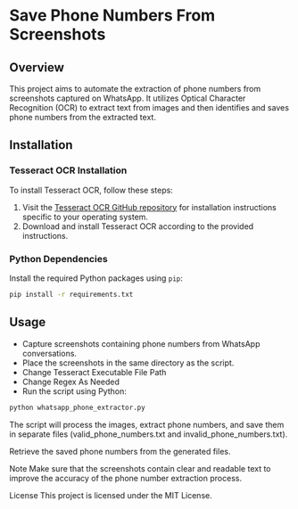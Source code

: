 # Save Phone Numbers From Screenshots

## Overview

This project aims to automate the extraction of phone numbers from screenshots captured on WhatsApp. It utilizes Optical Character Recognition (OCR) to extract text from images and then identifies and saves phone numbers from the extracted text.

## Installation

### Tesseract OCR Installation

To install Tesseract OCR, follow these steps:

1. Visit the [Tesseract OCR GitHub repository](https://github.com/UB-Mannheim/tesseract) for installation instructions specific to your operating system.
2. Download and install Tesseract OCR according to the provided instructions.

### Python Dependencies

Install the required Python packages using `pip`:

```bash
pip install -r requirements.txt
```

## Usage
- Capture screenshots containing phone numbers from WhatsApp conversations.
- Place the screenshots in the same directory as the script.
- Change Tesseract Executable File Path
- Change Regex As Needed
- Run the script using Python:

```bash
python whatsapp_phone_extractor.py
```

The script will process the images, extract phone numbers, and save them in separate files (valid_phone_numbers.txt and invalid_phone_numbers.txt).

Retrieve the saved phone numbers from the generated files.

Note
Make sure that the screenshots contain clear and readable text to improve the accuracy of the phone number extraction process.

License
This project is licensed under the MIT License.